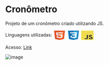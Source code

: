 # Cronômetro

Projeto de um cronômetro criado utilizando JS.

Linguagens utilizadas: 
<img align="center" alt="HTML" height="30" width="40" src="https://raw.githubusercontent.com/devicons/devicon/master/icons/html5/html5-original.svg">
<img align="center" alt="CSS" height="30" width="40" src="https://raw.githubusercontent.com/devicons/devicon/master/icons/css3/css3-original.svg">
<img align="center" alt="Js" height="30" width="40" src="https://raw.githubusercontent.com/devicons/devicon/master/icons/javascript/javascript-original.svg"> <br/>

Acesso: <a href="https://matheeusgomes.github.io/cronometro-js/">Link</a>

![image](https://user-images.githubusercontent.com/10269675/196182172-34c8d27a-da67-44aa-9850-13a0252cd264.png)
